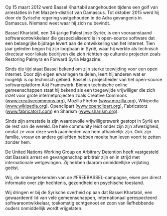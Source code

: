 Op 15 maart 2012 werd Bassel Khartabil aangehouden tijdens een golf van arrestaties in het Mazzeh-district van Damascus.
Tot oktober 2015 werd hij door de Syrische regering vastgehouden in de Adra gevangenis in Damascus.
Niemand weet waar hij zich nu bevindt.

Bassel Khartabil, een 34-jarige Palestijnse Syriër, is een vooraanstaand softwareontwikkelaar die gespecialiseerd is in open-source software dat een belangrijke bijdrage levert aan de ontwikkeling van het internet. Tien jaar geleden begon hij zijn loopbaan in Syrië, waar hij werkte als technisch directeur voor lokale bedrijven die zich richtten op culturele projecten zoals Restoring Palmyra en Forward Syria Magazine.

Sinds die tijd staat Bassel bekend om zijn sterke toewijding voor een open internet. Door zijn eigen ervaringen te delen, leert hij anderen wat er mogelijk is op technisch gebied. Bassel is projectleider van het open-source softwareplatform Aiki Framework. Binnen technische online gemeenschappen staat hij bekend als een toegewijde vrijwilliger die zich inzet voor grote internetprojecten zoals Creative Commons (www.creativecommons.org), Mozilla Firefox (www.mozilla.org), Wikipedia (www.wikipedia.org), Openclipart (www.openclipart.org), Fabricatorz (www.fabricatorz.com) en Sharism (www.sharism.org).

Sinds zijn arrestatie is zijn waardevolle vrijwilligerswerk gestopt in Syrië en de rest van de wereld. De hele community leidt onder zijn zijn afwezigheid, omdat ze voor deze werkzaamheden van hem afhankelijk zijn. Ook zijn familie, vrouw en andere geliefden hebben moeite hun leven voort te zetten zonder hem.

De United Nations Working Group on Arbitrary Detention heeft vastgesteld dat Bassels arrest en gevangenschap arbitrair zijn en in strijd met internationale wetgevingen. Zij hebben daarom onmiddellijke vrijlating geëist.

Wij, de ondergetekenden van de #FREEBASSEL-campagne, eisen per direct informatie over zijn hechtenis, gezondheid en psychische toestand.

Wij dringen er bij de Syrische overheid op aan dat Bassel Khartabil, een gewaardeerd lid van vele gemeenschappen, internationaal gerespecteerd softwareontwikkelaar, toekomstig echtgenoot en zoon van liefhebbende ouders onmiddellijk wordt vrijgelaten.
